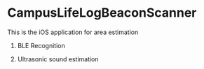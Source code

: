 # CampusLifeLogBeaconScanner
This is the iOS application for area estimation

1. BLE Recognition

2. Ultrasonic sound estimation
